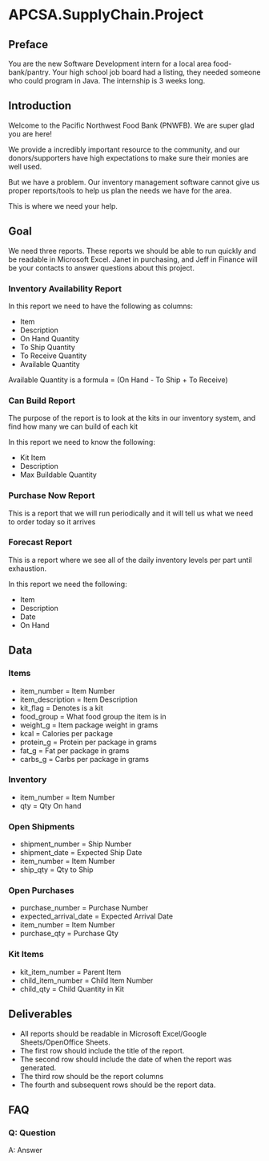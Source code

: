 # APCSA.SupplyChain.Project

## Preface

You are the new Software Development intern for a local area food-bank/pantry. Your high school job board had a listing, they needed someone who could program in Java. The internship is 3 weeks long.

## Introduction
Welcome to the Pacific Northwest Food Bank (PNWFB). We are super glad you are here!

We provide a incredibly important resource to the community, and our donors/supporters have high expectations to make sure their monies are well used.

But we have a problem.  Our inventory management software cannot give us proper reports/tools to help us plan the needs we have for the area.

This is where we need your help.

## Goal

We need three reports.  These reports we should be able to run quickly and be readable in Microsoft Excel.  Janet in purchasing, and Jeff in Finance will be your contacts to answer questions about this project.

### Inventory Availability Report
In this report we need to have the following as columns:

- Item
- Description
- On Hand Quantity
- To Ship Quantity
- To Receive Quantity
- Available Quantity

Available Quantity is a formula = (On Hand - To Ship + To Receive)


### Can Build Report
The purpose of the report is to look at the kits in our inventory system, and find how many we can build of each kit

In this report we need to know the following:

- Kit Item
- Description
- Max Buildable Quantity

### Purchase Now Report

This is a report that we will run periodically and it will tell us what we need to order today so it arrives 


### Forecast Report

This is a report where we see all of the daily inventory levels per part until exhaustion.

In this report we need the following:
- Item
- Description
- Date
- On Hand

## Data

### Items
- item_number = Item Number
- item_description = Item Description
- kit_flag = Denotes is a kit
- food_group = What food group the item is in
- weight_g = Item package weight in grams
- kcal = Calories per package
- protein_g = Protein per package in grams
- fat_g = Fat per package in grams
- carbs_g = Carbs per package in grams

### Inventory
- item_number = Item Number
- qty = Qty On hand

### Open Shipments

- shipment_number = Ship Number
- shipment_date = Expected Ship Date
- item_number = Item Number
- ship_qty = Qty to Ship

### Open Purchases

- purchase_number = Purchase Number
- expected_arrival_date = Expected Arrival Date
- item_number = Item Number
- purchase_qty = Purchase Qty

### Kit Items

- kit_item_number = Parent Item
- child_item_number = Child Item Number
- child_qty = Child Quantity in Kit

## Deliverables

- All reports should be readable in Microsoft Excel/Google Sheets/OpenOffice Sheets.
- The first row should include the title of the report.
- The second row should include the date of when the report was generated.
- The third row should be the report columns
- The fourth and subsequent rows should be the report data.


## FAQ

### Q: Question
A: Answer

